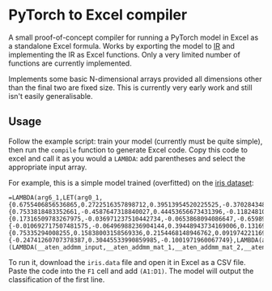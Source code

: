 # PyTorch to Excel compiler

A small proof-of-concept compiler for running a PyTorch model in Excel as a standalone Excel formula. Works by exporting the model to [IR](https://pytorch.org/docs/main/torch.compiler_ir.html#prims-ir) and implementing the IR as Excel functions. Only a very limited number of functions are currently implemented.

Implements some basic N-dimensional arrays provided all dimensions other than the final two are fixed size. This is currently very early work and still isn't easily generalisable.

## Usage

Follow the example script: train your model (currently must be quite simple), then run the `compile` function to generate Excel code. Copy this code to excel and call it as you would a `LAMBDA`: add parentheses and select the appropriate input array.

For example, this is a simple model trained (overfitted) on the [iris dataset](https://archive.ics.uci.edu/dataset/53/iris):

```
=LAMBDA(arg6_1,LET(arg0_1,{0.6755406856536865,0.2722516357898712,0.39513954520225525,-0.3702843487262726;-0.24654251337051392,0.13816797733306885,-0.490775465965271,0.3086247444152832;-0.21453094482421875,0.06720143556594849,-0.2270292043685913,-0.07332319021224976;-0.002623607637360692,-0.3572579622268677,0.6844033598899841,0.9872056245803833;0.5125312209129333,0.026729512959718704,-0.3425404131412506,-0.7845072746276855;-0.0820859745144844,-0.20946821570396423,0.6256487369537354,0.5311275124549866;-0.25164496898651123,0.0149918794631958,-0.1861262321472168,0.12087100744247437;-0.12344829738140106,-0.06201322749257088,0.4088282585144043,1.0024151802062988;-0.49204373359680176,-0.13200706243515015,0.36979246139526367,-0.004523932933807373;0.4690617322921753,0.4026934504508972,-0.16227367520332336,-0.033487919718027115},arg1_1,{0.7533818483352661,-0.4587647318840027,0.44453656673431396,-0.1182481050491333,0.5424882173538208,-0.16776815056800842,0.30052077770233154,0.3472484350204468,-0.4654860496520996,0.789039134979248},arg2_1,{0.17316509783267975,-0.036971237510442734,-0.0653868094086647,-0.6598910093307495,0.5232530832290649,-0.5113981366157532,-0.08833175897598267,-0.46431538462638855,0.159484401345253,0.48817718029022217;-0.2660481929779053,-0.09330783784389496,-0.07214801013469696,-0.21901381015777588,-0.07347608357667923,0.03735914081335068,-0.19995078444480896,0.2996073365211487,0.0035201350692659616,0.033016905188560486;0.21530328691005707,-0.07547577470541,-0.2436741292476654,-0.5650884509086609,0.6792961955070496,-0.32949885725975037,-0.2581961154937744,-0.041385915130376816,0.06939531117677689,0.5152519345283508;-0.30850186944007874,-0.26137399673461914,0.26357921957969666,-0.2487984001636505,-0.12437846511602402,0.05310168117284775,0.23956400156021118,-0.1433687061071396,0.13663804531097412,-0.14409689605236053;0.27470430731773376,0.19175000488758087,-0.023780768737196922,-0.4190802276134491,0.9413291811943054,-0.516299843788147,0.26722919940948486,-0.2737571597099304,0.27924060821533203,0.5663600564002991;-0.19199413061141968,0.2814283072948456,-0.004687356296926737,0.1369551122188568,0.0404154509305954,0.11832914501428604,-0.1438816785812378,-0.09671767055988312,-0.07749657332897186,0.030583016574382782;-0.16795581579208374,-0.2011336088180542,-0.21788892149925232,-0.1748097538948059,0.08774495869874954,-0.28543344140052795,-0.21982000768184662,-0.2816409170627594,-0.2085144817829132,-0.09510128200054169;0.3193264901638031,0.27786242961883545,-0.15218518674373627,-0.8634354472160339,0.5213719606399536,-0.6282461881637573,0.19269873201847076,-0.5427785515785217,0.12941716611385345,0.4307142198085785;-0.21289971470832825,-0.05548938736319542,0.20106741786003113,0.4086500406265259,-0.6302275657653809,0.3950834274291992,0.18438933789730072,0.4219886064529419,-0.02140934392809868,-0.1809024214744568;0.20861747860908508,-0.06452829390764236,0.2508927881717682,0.7906195521354675,-0.6503483057022095,0.2451571524143219,-0.24851728975772858,0.7697369456291199,0.05266676843166351,0.40741124749183655},arg3_1,{-0.010692717507481575,-0.06496988236904144,0.39448943734169006,0.13169324398040771,0.3764630854129791,-0.13816651701927185,0.0018116561695933342,0.17871730029582977,-0.006946933921426535,-0.07824358344078064},arg4_1,{0.75335294008255,0.15838003158569336,0.2154468148946762,0.09197422116994858,0.4148898720741272,0.3001541793346405,0.2199811190366745,0.5427114963531494,-0.48326757550239563,-0.8153956532478333;-0.4655643403530121,0.005202225409448147,0.45193660259246826,-0.07070443034172058,0.5038460493087769,0.1235661655664444,-0.3054121434688568,-0.39311739802360535,-0.7234961986541748,-0.19949598610401154;-0.2194778472185135,0.08164998888969421,-0.7295072078704834,0.3101988732814789,-0.6507652997970581,-0.1484612673521042,-0.2672695517539978,-0.1375863403081894,0.3265020549297333,0.08277250826358795},arg5_1,{-0.24741260707378387,0.30445533990859985,-0.1001971960067749},LAMBDA(addmm_2d,relu_2d,argmax0_2d,argmax1_2d,view_2d,LET(view,TAKE(DROP(WRAPROWS(HSTACK(TOROW(arg6_1)),4),0),1),LET(permute,TRANSPOSE(arg0_1),LET(addmm,addmm_2d(arg1_1,view,permute),LET(view_1,TAKE(DROP(WRAPROWS(HSTACK(TOROW(addmm)),10),0),1),LET(relu,relu_2d(view_1),LET(view_2,TAKE(DROP(WRAPROWS(HSTACK(TOROW(relu)),10),0),1),LET(permute_1,TRANSPOSE(arg2_1),LET(addmm_1,addmm_2d(arg3_1,view_2,permute_1),LET(view_3,TAKE(DROP(WRAPROWS(HSTACK(TOROW(addmm_1)),10),0),1),LET(relu_1,relu_2d(view_3),LET(view_4,TAKE(DROP(WRAPROWS(HSTACK(TOROW(relu_1)),10),0),1),LET(permute_2,TRANSPOSE(arg4_1),LET(addmm_2,addmm_2d(arg5_1,view_4,permute_2),LET(view_5,TAKE(DROP(WRAPROWS(HSTACK(TOROW(addmm_2)),3),0),1),LET(argmax,argmax1_2d(view_5),argmax))))))))))))))))(LAMBDA(__aten_addmm_input,__aten_addmm_mat_1,__aten_addmm_mat_2,__aten_addmm_input+MMULT(__aten_addmm_mat_1,__aten_addmm_mat_2)),LAMBDA(__aten_relu_input,IF(__aten_relu_input>0,__aten_relu_input,0)),LAMBDA(__aten_argmax_input,BYCOL(__aten_argmax_input,LAMBDA(x,MATCH(MAX(x),x,0)))-1),LAMBDA(__aten_argmax_input,BYROW(__aten_argmax_input,LAMBDA(x,MATCH(MAX(x),x,0)))-1),LAMBDA(__aten_view_arr,__aten_view_size,WRAPROWS(TOROW(__aten_view_arr),__aten_view_size)))))
```

To run it, download the `iris.data` file and open it in Excel as a CSV file. Paste the code into the `F1` cell and add `(A1:D1)`. The model will output the classification of the first line.